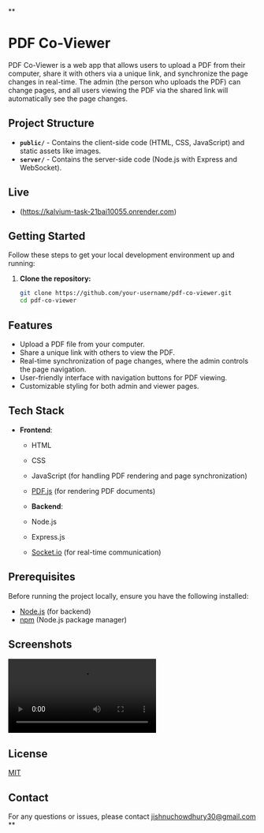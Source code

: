 **
# PDF Co-Viewer

PDF Co-Viewer is a web app that allows users to upload a PDF from their computer, share it with others via a unique link, and synchronize the page changes in real-time. The admin (the person who uploads the PDF) can change pages, and all users viewing the PDF via the shared link will automatically see the page changes.


## Project Structure

- **`public/`** - Contains the client-side code (HTML, CSS, JavaScript) and static assets like images.
- **`server/`** - Contains the server-side code (Node.js with Express and WebSocket).




## Live
- (https://kalvium-task-21bai10055.onrender.com)

    



## Getting Started

Follow these steps to get your local development environment up and running:

1. **Clone the repository:**

   ```bash
   git clone https://github.com/your-username/pdf-co-viewer.git
   cd pdf-co-viewer
## Features

- Upload a PDF file from your computer.
- Share a unique link with others to view the PDF.
- Real-time synchronization of page changes, where the admin controls the page navigation.
- User-friendly interface with navigation buttons for PDF viewing.
- Customizable styling for both admin and viewer pages.





## Tech Stack

- **Frontend**:
  - HTML
  - CSS
  - JavaScript (for handling PDF rendering and page synchronization)
  - [PDF.js](https://mozilla.github.io/pdf.js/) (for rendering PDF documents)

  - **Backend**:
  - Node.js
  - Express.js
  - [Socket.io](https://socket.io/) (for real-time communication)

## Prerequisites

Before running the project locally, ensure you have the following installed:

- [Node.js](https://nodejs.org/) (for backend)
- [npm](https://www.npmjs.com/) (Node.js package manager)
## Screenshots

![App Screenshot](https://github.com/jihacshnu/Kalvium_task_21BAI10055/blob/bf28f0ff95a417910df31a63ea374cc257bb7e4c/Screencast%20from%202024-11-12%2000-08-19.webm)


## License

[MIT](https://choosealicense.com/licenses/mit/)

## Contact
 For any questions or issues, please contact jishnuchowdhury30@gmail.com
**

